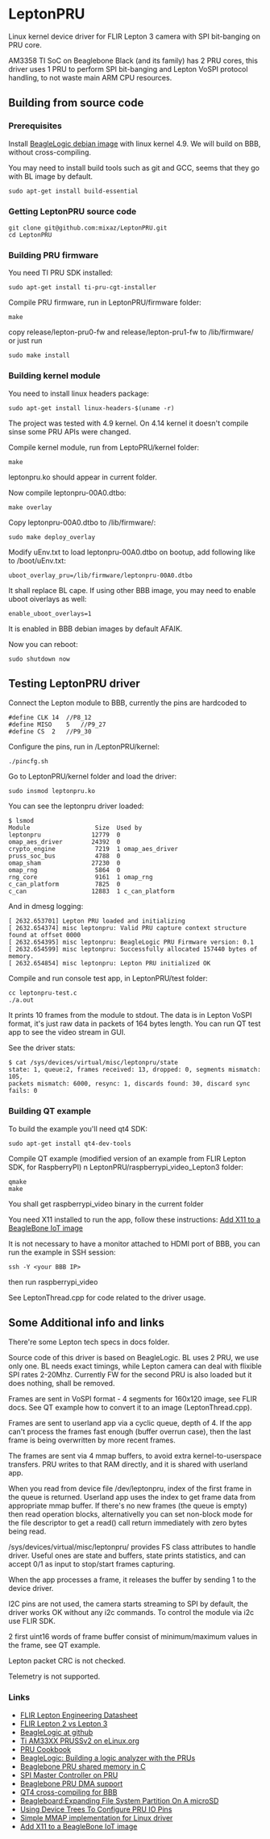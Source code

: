 # LeptonPRU

Linux kernel device driver for FLIR Lepton 3 camera with SPI bit-banging on PRU 
core.

AM3358 TI SoC on Beaglebone Black (and its family) has 2 PRU cores, this driver uses 1 PRU to perform
SPI bit-banging and Lepton VoSPI protocol handling, to not waste main ARM CPU resources.

## Building from source code

### Prerequisites

Install [BeagleLogic debian image](https://beaglelogic.readthedocs.io/en/latest/beaglelogic_system_image.html) with linux kernel 4.9. We will build on BBB, without cross-compiling.

You may need to install build tools such as git and GCC, seems that they go with BL image by default.

```
sudo apt-get install build-essential
```

### Getting LeptonPRU source code

```
git clone git@github.com:mixaz/LeptonPRU.git
cd LeptonPRU
```

### Building PRU firmware

You need TI PRU SDK installed:
```
sudo apt-get install ti-pru-cgt-installer
```

Compile PRU firmware, run in LeptonPRU/firmware folder:
```
make
```

copy release/lepton-pru0-fw and release/lepton-pru1-fw to /lib/firmware/ or just run
```
sudo make install
```

### Building kernel module

You need to install linux headers package:

```
sudo apt-get install linux-headers-$(uname -r)
```
The project was tested with 4.9 kernel. On 4.14 kernel it doesn't compile sinse some PRU APIs were changed.

Compile kernel module, run from LeptoPRU/kernel folder:

```
make
```

leptonpru.ko should appear in current folder.

Now compile leptonpru-00A0.dtbo:
```
make overlay
```

Copy leptonpru-00A0.dtbo to /lib/firmware/:
```
sudo make deploy_overlay
```

Modify uEnv.txt to load leptonpru-00A0.dtbo on bootup, add following like to /boot/uEnv.txt:
```
uboot_overlay_pru=/lib/firmware/leptonpru-00A0.dtbo
```
It shall replace BL cape. If using other BBB image, you may need to enable uboot oiverlays as well:
```
enable_uboot_overlays=1
```
It is enabled in BBB debian images by default AFAIK.

Now you can reboot:
```
sudo shutdown now
```

## Testing LeptonPRU driver

Connect the Lepton module to BBB, currently the pins are hardcoded to 
```
#define CLK	14	//P8_12
#define MISO	5	//P9_27
#define CS	2	//P9_30
```

Configure the pins, run in /LeptonPRU/kernel:
```
./pincfg.sh
```

Go to LeptonPRU/kernel folder and load the driver:
```
sudo insmod leptonpru.ko
```

You can see the leptonpru driver loaded:
```
$ lsmod
Module                  Size  Used by
leptonpru              12779  0
omap_aes_driver        24392  0
crypto_engine           7219  1 omap_aes_driver
pruss_soc_bus           4788  0
omap_sham              27230  0
omap_rng                5864  0
rng_core                9161  1 omap_rng
c_can_platform          7825  0
c_can                  12883  1 c_can_platform
```
And in dmesg logging:
```
[ 2632.653701] Lepton PRU loaded and initializing
[ 2632.654374] misc leptonpru: Valid PRU capture context structure found at offset 0000
[ 2632.654395] misc leptonpru: BeagleLogic PRU Firmware version: 0.1
[ 2632.654599] misc leptonpru: Successfully allocated 157440 bytes of memory.
[ 2632.654854] misc leptonpru: Lepton PRU initialized OK
```

 Compile and run console test app, in LeptonPRU/test folder:
```
cc leptonpru-test.c
./a.out
```
It prints 10 frames from the module to stdout. The data is in Lepton VoSPI format, it's just raw data in packets of 164 bytes length. You can run QT test app to see the video stream in GUI.

See the driver stats:
```
$ cat /sys/devices/virtual/misc/leptonpru/state
state: 1, queue:2, frames received: 13, dropped: 0, segments mismatch: 105, 
packets mismatch: 6000, resync: 1, discards found: 30, discard sync fails: 0
```

### Building QT example

To build the example you'll need qt4 SDK:
```
sudo apt-get install qt4-dev-tools
```

Compile QT example (modified version of an example from FLIR Lepton SDK, for RaspberryPI) n LeptonPRU/raspberrypi_video_Lepton3 folder:
```
qmake
make
```
You shall get raspberrypi_video binary in the current folder

You need X11 installed to run the app, follow these instructions: [Add X11 to a BeagleBone IoT image](https://gist.github.com/jadonk/39d0fcfc323347d88e995cdfee02bdad)

It is not necessary to have a monitor attached to HDMI port of BBB, you can run the example in SSH session:
```
ssh -Y <your BBB IP>
```
then run raspberrypi_video

See LeptonThread.cpp for code related to the driver usage.

## Some Additional info and links

There're some Lepton tech specs in docs folder.

Source code of this driver is based on BeagleLogic. BL uses 2 PRU, we use only one. BL needs exact timings, while Lepton camera can deal with flixible SPI rates 2-20Mhz. Currently FW for the second PRU is also loaded but it does nothing, shall be removed.

Frames are sent in VoSPI format - 4 segments for 160x120 image, see FLIR docs. See QT example
how to convert it to an image (LeptonThread.cpp).

Frames are sent to userland app via a cyclic queue, depth of 4. If the app can't process the frames fast enough (buffer overrun case), then the last frame is being overwritten by more recent frames.

The frames are sent via 4 mmap buffers, to avoid extra kernel-to-userspace transfers. PRU writes to that RAM
directly, and it is shared with userland app.

When you read from device file /dev/leptonpru, index of the first frame in the queue is returned. Userland app
uses the index to get frame data from appropriate mmap buffer. If there's no new frames (the queue is empty) then read operation blocks, alternativelly you can set non-block mode for the file descriptor to get a read() call return immediately with zero bytes being read.

/sys/devices/virtual/misc/leptonpru/ provides FS class attributes to handle driver. Useful ones are state and buffers, state prints statistics, and can accept 0/1 as input to stop/start frames capturing.

When the app processes a frame, it releases the buffer by sending 1 to the device driver.

I2C pins are not used, the camera starts streaming to SPI by default, the driver works OK without any i2c commands. To control the module via i2c use FLIR SDK.

2 first uint16 words of frame buffer consist of minimum/maximum values in the frame, see QT example.

Lepton packet CRC is not checked.

Telemetry is not supported.

### Links

* [FLIR Lepton Engineering Datasheet](docs/flir-lepton-engineering-datasheet.pdf)
* [FLIR Lepton 2 vs Lepton 3](docs/lepton-vs-lepton-3-app-note.pdf)
* [BeagleLogic at github](https://github.com/abhishek-kakkar/BeagleLogic)
* [Ti AM33XX PRUSSv2 on eLinux.org](https://elinux.org/Ti_AM33XX_PRUSSv2)
* [PRU Cookbook](https://markayoder.github.io/PRUCookbook/)
* [BeagleLogic: Building a logic analyzer with the PRUs](http://theembeddedkitchen.net/beaglelogic-building-a-logic-analyzer-with-the-prus-part-1/449)
* [Beaglebone PRU shared memory in C](http://catch22.eu/beaglebone/beaglebone-pru-ipc/)
* [SPI Master Controller on PRU](https://github.com/chanakya-vc/PRU-I2C_SPI_master/wiki/SPI-Master-Controller)
* [Beaglebone PRU DMA support](https://github.com/maciejjo/beaglebone-pru-dma)
* [QT4 cross-compiling for BBB](https://github.com/yongli-aus/qt-4.8.6-cross-compile-for-beaglebone-black)
* [Beagleboard:Expanding File System Partition On A microSD](https://elinux.org/Beagleboard:Expanding_File_System_Partition_On_A_microSD)
* [Using Device Trees To Configure PRU IO Pins](http://www.ofitselfso.com/BeagleNotes/UsingDeviceTreesToConfigurePRUIOPins.php)
* [Simple MMAP implementation for Linux driver](https://stackoverflow.com/a/45645732/1028256)
* [Add X11 to a BeagleBone IoT image](https://gist.github.com/jadonk/39d0fcfc323347d88e995cdfee02bdad)

